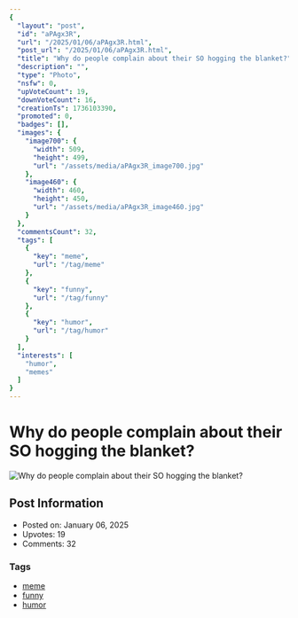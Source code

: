 ```yaml
---
{
  "layout": "post",
  "id": "aPAgx3R",
  "url": "/2025/01/06/aPAgx3R.html",
  "post_url": "/2025/01/06/aPAgx3R.html",
  "title": "Why do people complain about their SO hogging the blanket?",
  "description": "",
  "type": "Photo",
  "nsfw": 0,
  "upVoteCount": 19,
  "downVoteCount": 16,
  "creationTs": 1736103390,
  "promoted": 0,
  "badges": [],
  "images": {
    "image700": {
      "width": 509,
      "height": 499,
      "url": "/assets/media/aPAgx3R_image700.jpg"
    },
    "image460": {
      "width": 460,
      "height": 450,
      "url": "/assets/media/aPAgx3R_image460.jpg"
    }
  },
  "commentsCount": 32,
  "tags": [
    {
      "key": "meme",
      "url": "/tag/meme"
    },
    {
      "key": "funny",
      "url": "/tag/funny"
    },
    {
      "key": "humor",
      "url": "/tag/humor"
    }
  ],
  "interests": [
    "humor",
    "memes"
  ]
}
---
```


# Why do people complain about their SO hogging the blanket?

![Why do people complain about their SO hogging the blanket?](/assets/media/aPAgx3R_image700.jpg)

## Post Information

- Posted on: January 06, 2025
- Upvotes: 19
- Comments: 32

### Tags

- [meme](/tag/meme)
- [funny](/tag/funny)
- [humor](/tag/humor)

